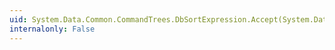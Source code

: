 ```yaml
---
uid: System.Data.Common.CommandTrees.DbSortExpression.Accept(System.Data.Common.CommandTrees.DbExpressionVisitor)
internalonly: False
---
```

